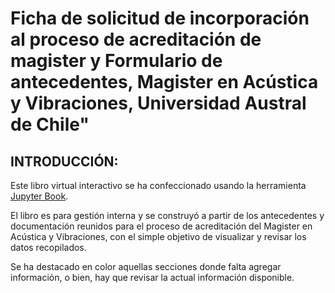 # Ficha de solicitud de incorporación al proceso de acreditación de magister y Formulario de antecedentes, Magister en Acústica y Vibraciones, Universidad Austral de Chile"

## INTRODUCCIÓN:<br></strong>

Este libro virtual interactivo se ha confeccionado usando la herramienta [Jupyter Book](https://jupyterbook.org/intro.html). 

El libro es para gestión interna y se construyó a partir de los antecedentes y documentación reunidos para el proceso de acreditación del Magister en Acústica y Vibraciones, con el simple objetivo de visualizar y revisar los datos recopilados. 

Se ha destacado en color aquellas secciones donde falta agregar información, o bien, hay que revisar la actual información disponible.

